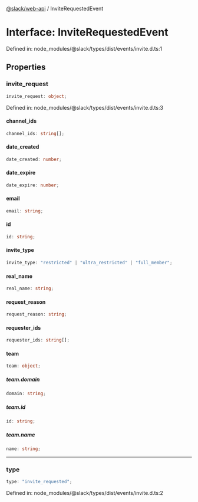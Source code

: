 [@slack/web-api](../index.md) / InviteRequestedEvent

# Interface: InviteRequestedEvent

Defined in: node\_modules/@slack/types/dist/events/invite.d.ts:1

## Properties

### invite\_request

```ts
invite_request: object;
```

Defined in: node\_modules/@slack/types/dist/events/invite.d.ts:3

#### channel\_ids

```ts
channel_ids: string[];
```

#### date\_created

```ts
date_created: number;
```

#### date\_expire

```ts
date_expire: number;
```

#### email

```ts
email: string;
```

#### id

```ts
id: string;
```

#### invite\_type

```ts
invite_type: "restricted" | "ultra_restricted" | "full_member";
```

#### real\_name

```ts
real_name: string;
```

#### request\_reason

```ts
request_reason: string;
```

#### requester\_ids

```ts
requester_ids: string[];
```

#### team

```ts
team: object;
```

##### team.domain

```ts
domain: string;
```

##### team.id

```ts
id: string;
```

##### team.name

```ts
name: string;
```

***

### type

```ts
type: "invite_requested";
```

Defined in: node\_modules/@slack/types/dist/events/invite.d.ts:2
